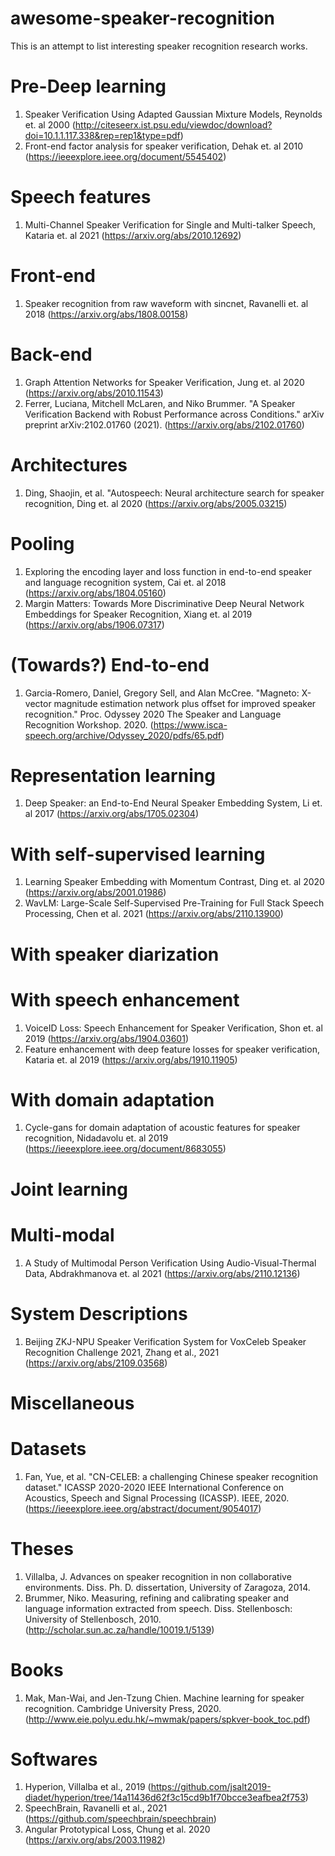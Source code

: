 # awesome-speaker-recognition
This is an attempt to list interesting speaker recognition research works.

# Pre-Deep learning
1. Speaker Verification Using Adapted Gaussian Mixture Models, Reynolds et. al 2000 (http://citeseerx.ist.psu.edu/viewdoc/download?doi=10.1.1.117.338&rep=rep1&type=pdf)
2. Front-end factor analysis for speaker verification, Dehak et. al 2010 (https://ieeexplore.ieee.org/document/5545402)

# Speech features
1. Multi-Channel Speaker Verification for Single and Multi-talker Speech, Kataria et. al 2021 (https://arxiv.org/abs/2010.12692)

# Front-end
1. Speaker recognition from raw waveform with sincnet, Ravanelli et. al 2018 (https://arxiv.org/abs/1808.00158)

# Back-end
1. Graph Attention Networks for Speaker Verification, Jung et. al 2020 (https://arxiv.org/abs/2010.11543)
2. Ferrer, Luciana, Mitchell McLaren, and Niko Brummer. "A Speaker Verification Backend with Robust Performance across Conditions." arXiv preprint arXiv:2102.01760 (2021). (https://arxiv.org/abs/2102.01760)

# Architectures
1. Ding, Shaojin, et al. "Autospeech: Neural architecture search for speaker recognition, Ding et. al 2020 (https://arxiv.org/abs/2005.03215)

# Pooling
1. Exploring the encoding layer and loss function in end-to-end speaker and language recognition system, Cai et. al 2018 (https://arxiv.org/abs/1804.05160)
2. Margin Matters: Towards More Discriminative Deep Neural Network Embeddings for Speaker Recognition, Xiang et. al 2019 (https://arxiv.org/abs/1906.07317)

# (Towards?) End-to-end
1. Garcia-Romero, Daniel, Gregory Sell, and Alan McCree. "Magneto: X-vector magnitude estimation network plus offset for improved speaker recognition." Proc. Odyssey 2020 The Speaker and Language Recognition Workshop. 2020. (https://www.isca-speech.org/archive/Odyssey_2020/pdfs/65.pdf)

# Representation learning
1. Deep Speaker: an End-to-End Neural Speaker Embedding System, Li et. al 2017 (https://arxiv.org/abs/1705.02304)

# With self-supervised learning
1. Learning Speaker Embedding with Momentum Contrast, Ding et. al 2020 (https://arxiv.org/abs/2001.01986)
2. WavLM: Large-Scale Self-Supervised Pre-Training for Full Stack Speech Processing, Chen et al. 2021 (https://arxiv.org/abs/2110.13900)

# With speaker diarization

# With speech enhancement
1. VoiceID Loss: Speech Enhancement for Speaker Verification, Shon et. al 2019 (https://arxiv.org/abs/1904.03601)
2. Feature enhancement with deep feature losses for speaker verification, Kataria et. al 2019 (https://arxiv.org/abs/1910.11905) 

# With domain adaptation
1. Cycle-gans for domain adaptation of acoustic features for speaker recognition, Nidadavolu et. al 2019 (https://ieeexplore.ieee.org/document/8683055)

# Joint learning

# Multi-modal
1. A Study of Multimodal Person Verification Using Audio-Visual-Thermal Data, Abdrakhmanova et. al 2021 (https://arxiv.org/abs/2110.12136)

# System Descriptions
1. Beijing ZKJ-NPU Speaker Verification System for VoxCeleb Speaker Recognition Challenge 2021, Zhang et al., 2021 (https://arxiv.org/abs/2109.03568)

# Miscellaneous

# Datasets
1. Fan, Yue, et al. "CN-CELEB: a challenging Chinese speaker recognition dataset." ICASSP 2020-2020 IEEE International Conference on Acoustics, Speech and Signal Processing (ICASSP). IEEE, 2020. (https://ieeexplore.ieee.org/abstract/document/9054017)

# Theses
1. Villalba, J. Advances on speaker recognition in non collaborative environments. Diss. Ph. D. dissertation, University of Zaragoza, 2014.
2. Brummer, Niko. Measuring, refining and calibrating speaker and language information extracted from speech. Diss. Stellenbosch: University of Stellenbosch, 2010. (http://scholar.sun.ac.za/handle/10019.1/5139)

# Books
1. Mak, Man-Wai, and Jen-Tzung Chien. Machine learning for speaker recognition. Cambridge University Press, 2020. (http://www.eie.polyu.edu.hk/~mwmak/papers/spkver-book_toc.pdf)

# Softwares
1. Hyperion, Villalba et al., 2019 (https://github.com/jsalt2019-diadet/hyperion/tree/14a11436d62f3c15cd9b1f70bcce3eafbea2f753)
2. SpeechBrain, Ravanelli et al., 2021 (https://github.com/speechbrain/speechbrain)
3. Angular Prototypical Loss, Chung et al. 2020 (https://arxiv.org/abs/2003.11982)
